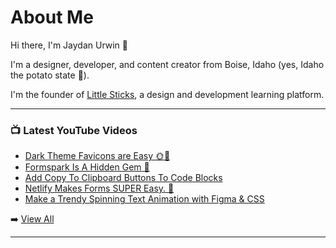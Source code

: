 # About Me

Hi there, I'm Jaydan Urwin 👋

I'm a designer, developer, and content creator from Boise, Idaho (yes, Idaho the potato state 🥔).

I'm the founder of [Little Sticks](https://littlesticks.dev), a design and development learning platform.

--- 

### 📺 Latest YouTube Videos 
<!-- YOUTUBE:START -->
- [Dark Theme Favicons are Easy 🌞🌚](https://www.youtube.com/watch?v=bdUvgVPk8PQ)
- [Formspark Is A Hidden Gem 💎](https://www.youtube.com/watch?v=bfbuZbCiNWo)
- [Add Copy To Clipboard Buttons To Code Blocks](https://www.youtube.com/watch?v=_0eBQREJTDo)
- [Netlify Makes Forms SUPER Easy. 🤯](https://www.youtube.com/watch?v=HFMfn_XBdyo)
- [Make a Trendy Spinning Text Animation with Figma &amp; CSS](https://www.youtube.com/watch?v=eNQDVtdHi9I)
<!-- YOUTUBE:END --> 

➡️ [View All](https://youtube.com/jaydanurwin) 

---

<!--
**jaydanurwin/jaydanurwin** is a ✨ _special_ ✨ repository because its `README.md` (this file) appears on your GitHub profile.

Here are some ideas to get you started:

- 🔭 I’m currently working on ...
- 🌱 I’m currently learning ...
- 👯 I’m looking to collaborate on ...
- 🤔 I’m looking for help with ...
- 💬 Ask me about ...
- 📫 How to reach me: ...
- 😄 Pronouns: ...
- ⚡ Fun fact: ...
-->
